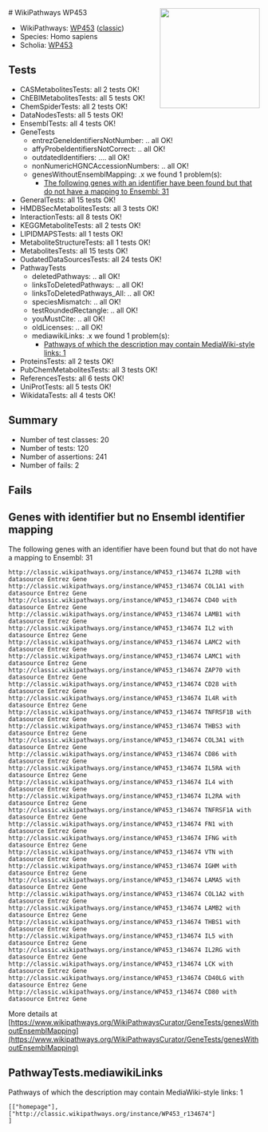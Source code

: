 <img style="float: right; width: 200px" src="https://upload.wikimedia.org/wikipedia/commons/thumb/8/83/Wplogo_with_text_500.png/640px-Wplogo_with_text_500.png" />
# WikiPathways WP453

* WikiPathways: [WP453](https://wikipathways.org/pathways/WP453) ([classic](https://classic.wikipathways.org/instance/WP453))
* Species: Homo sapiens
* Scholia: [WP453](https://scholia.toolforge.org/wikipathways/WP453)
## Tests
* CASMetabolitesTests: all 2 tests OK!
* ChEBIMetabolitesTests: all 5 tests OK!
* ChemSpiderTests: all 2 tests OK!
* DataNodesTests: all 5 tests OK!
* EnsemblTests: all 4 tests OK!
* GeneTests
    * entrezGeneIdentifiersNotNumber: .. all OK!
    * affyProbeIdentifiersNotCorrect: .. all OK!
    * outdatedIdentifiers: .... all OK!
    * nonNumericHGNCAccessionNumbers: .. all OK!
    * genesWithoutEnsemblMapping: .x we found 1 problem(s):
        * [The following genes with an identifier have been found but that do not have a mapping to Ensembl: 31](#c4e5434c)
* GeneralTests: all 15 tests OK!
* HMDBSecMetabolitesTests: all 3 tests OK!
* InteractionTests: all 8 tests OK!
* KEGGMetaboliteTests: all 2 tests OK!
* LIPIDMAPSTests: all 1 tests OK!
* MetaboliteStructureTests: all 1 tests OK!
* MetabolitesTests: all 15 tests OK!
* OudatedDataSourcesTests: all 24 tests OK!
* PathwayTests
    * deletedPathways: .. all OK!
    * linksToDeletedPathways: .. all OK!
    * linksToDeletedPathways_All: .. all OK!
    * speciesMismatch: .. all OK!
    * testRoundedRectangle: .. all OK!
    * youMustCite: .. all OK!
    * oldLicenses: .. all OK!
    * mediawikiLinks: .x we found 1 problem(s):
        * [Pathways of which the description may contain MediaWiki-style links: 1](#da69cf45)
* ProteinsTests: all 2 tests OK!
* PubChemMetabolitesTests: all 3 tests OK!
* ReferencesTests: all 6 tests OK!
* UniProtTests: all 5 tests OK!
* WikidataTests: all 4 tests OK!


## Summary

* Number of test classes: 20
* Number of tests: 120
* Number of assertions: 241
* Number of fails: 2

## Fails

<a name="c4e5434c" />

## Genes with identifier but no Ensembl identifier mapping

The following genes with an identifier have been found but that do not have a mapping to Ensembl: 31
```
http://classic.wikipathways.org/instance/WP453_r134674 IL2RB with datasource Entrez Gene
http://classic.wikipathways.org/instance/WP453_r134674 COL1A1 with datasource Entrez Gene
http://classic.wikipathways.org/instance/WP453_r134674 CD40 with datasource Entrez Gene
http://classic.wikipathways.org/instance/WP453_r134674 LAMB1 with datasource Entrez Gene
http://classic.wikipathways.org/instance/WP453_r134674 IL2 with datasource Entrez Gene
http://classic.wikipathways.org/instance/WP453_r134674 LAMC2 with datasource Entrez Gene
http://classic.wikipathways.org/instance/WP453_r134674 LAMC1 with datasource Entrez Gene
http://classic.wikipathways.org/instance/WP453_r134674 ZAP70 with datasource Entrez Gene
http://classic.wikipathways.org/instance/WP453_r134674 CD28 with datasource Entrez Gene
http://classic.wikipathways.org/instance/WP453_r134674 IL4R with datasource Entrez Gene
http://classic.wikipathways.org/instance/WP453_r134674 TNFRSF1B with datasource Entrez Gene
http://classic.wikipathways.org/instance/WP453_r134674 THBS3 with datasource Entrez Gene
http://classic.wikipathways.org/instance/WP453_r134674 COL3A1 with datasource Entrez Gene
http://classic.wikipathways.org/instance/WP453_r134674 CD86 with datasource Entrez Gene
http://classic.wikipathways.org/instance/WP453_r134674 IL5RA with datasource Entrez Gene
http://classic.wikipathways.org/instance/WP453_r134674 IL4 with datasource Entrez Gene
http://classic.wikipathways.org/instance/WP453_r134674 IL2RA with datasource Entrez Gene
http://classic.wikipathways.org/instance/WP453_r134674 TNFRSF1A with datasource Entrez Gene
http://classic.wikipathways.org/instance/WP453_r134674 FN1 with datasource Entrez Gene
http://classic.wikipathways.org/instance/WP453_r134674 IFNG with datasource Entrez Gene
http://classic.wikipathways.org/instance/WP453_r134674 VTN with datasource Entrez Gene
http://classic.wikipathways.org/instance/WP453_r134674 IGHM with datasource Entrez Gene
http://classic.wikipathways.org/instance/WP453_r134674 LAMA5 with datasource Entrez Gene
http://classic.wikipathways.org/instance/WP453_r134674 COL1A2 with datasource Entrez Gene
http://classic.wikipathways.org/instance/WP453_r134674 LAMB2 with datasource Entrez Gene
http://classic.wikipathways.org/instance/WP453_r134674 THBS1 with datasource Entrez Gene
http://classic.wikipathways.org/instance/WP453_r134674 IL5 with datasource Entrez Gene
http://classic.wikipathways.org/instance/WP453_r134674 IL2RG with datasource Entrez Gene
http://classic.wikipathways.org/instance/WP453_r134674 LCK with datasource Entrez Gene
http://classic.wikipathways.org/instance/WP453_r134674 CD40LG with datasource Entrez Gene
http://classic.wikipathways.org/instance/WP453_r134674 CD80 with datasource Entrez Gene
```

More details at [https://www.wikipathways.org/WikiPathwaysCurator/GeneTests/genesWithoutEnsemblMapping](https://www.wikipathways.org/WikiPathwaysCurator/GeneTests/genesWithoutEnsemblMapping)

<a name="da69cf45" />

## PathwayTests.mediawikiLinks

Pathways of which the description may contain MediaWiki-style links: 1
```
[["homepage"],
["http://classic.wikipathways.org/instance/WP453_r134674"]
]
```

